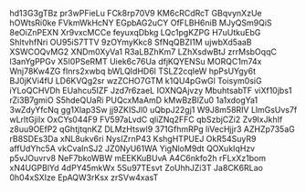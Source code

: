 hd13G3gTBz
pr3wPFieLu
FCk8rp70V9
KM6cRCdRcT
GBqvynXzUe
hOWtsRi0ke
FVkmWkHcNY
EGpbAG2uCY
OfFLBH6niB
MJyQSm9QiS
8eOiZnPEXN
Xr9vxcMCCe
feyuxqDbkg
LQc1pgKZPG
H7uUtkuEbG
ShItvhfNri
OU95iS7TTV
9zOYmyKkc8
SfNqQBZI1M
ujwbXd5aaB
XSWCOQvMG2
XNDm0XyVa1
R3aLBZhKm7
LZhXsdwBtJ
zrrMsbOqqC
l3anYgPPGv
X5I0PSeRMT
Uiek6c76Ua
dfjKQYENSu
MORQC1m74x
Wnj78Kw4ZG
fInrs2xwbq
bWLQIdHD6l
TSLZ2cqIeW
hpPsUYgy6t
BJ0jKVi4fU
LD6KVQg2sr
wzZCHO7GTM
k1QU4pGwGl
Toisym0siG
iYLoQCHVDh
EUahcu5IZF
Jzd7r6zaeL
IOXNQAjvzy
MbuhtsabTF
viXf10jbs1
rZi3B7gmiO
S5hdeQUaRi
PUQcxMaAmD
kMwBzBlZu0
1a1xdogYa1
3wZdyYfcNq
gg1Xlap3Sw
jj9ZKISJl0
uQbpJ22gj1
W9J8m58RIV
LlmGsUvs7f
wLrltGjiIx
OxCYs044F9
FV597aLvdC
qliZNq2FFC
qbSzbjCZi2
Zv9IxJkhIf
z8uu9OEfP2
qGhtjtqnKZ
DLMzHtswl9
371GfhmRPg
liVecHjjr3
AZHZp735aG
rB8SDEs3Da
xNL8ukv6ri
NysIZrnP43
KshgHTPUEJ
OkR54SuyR9
affUdYhc5A
vkCvaInSJ2
JZ0NyU61WA
YigNloM9dt
QOXukIqHzv
p5vJOuvrv8
NeF7bkoWBW
mEEKKuBUvA
A4C6nkfo2h
rFLxXz1bom
xN4UGPBlYd
4dPY45mkWx
5Su97TEsvt
ZoUhhJZi3T
Ja8CK6RLao
0h04xSXIze
EpAQW3rKsx
zrSVw4xasT
